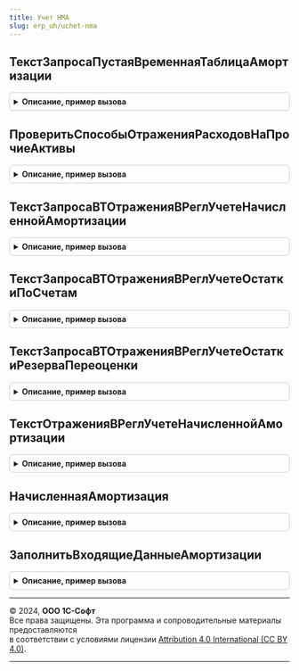 ```yaml
---
title: Учет НМА
slug: erp_uh/uchet-nma
---
```



## ТекстЗапросаПустаяВременнаяТаблицаАмортизации
<details style="margin: 1em 0; padding: 0.5em; border: 1px solid #ccc; border-radius: 6px;">

<summary style="font-weight: bold; cursor: pointer;">Описание, пример вызова</summary>

```bsl

// Возвращает текст запроса с временной таблицей амортизации
//
// Возвращаемое значение:
// 		Строка - Текст запроса для получения пустой временной таблицы "втТаблицаАмортизации".
//
Функция ТекстЗапросаПустаяВременнаяТаблицаАмортизации() Экспорт
```

Пример вызова
```bsl
Результат = УчетНМА.ТекстЗапросаПустаяВременнаяТаблицаАмортизации() 
```
</details>

## ПроверитьСпособыОтраженияРасходовНаПрочиеАктивы
<details style="margin: 1em 0; padding: 0.5em; border: 1px solid #ccc; border-radius: 6px;">

<summary style="font-weight: bold; cursor: pointer;">Описание, пример вызова</summary>

```bsl

// Выполняет проверку ошибок в заполнении способов отражения расходов по амортизации.
//
// Параметры:
// 		ЭтотОбъект - ДокументОбъект.АмортизацияНМА - Объект документа амортизации
// 		Отказ - Булево - Возврат, признак ошибки при выполнения проверки.
//
Процедура ПроверитьСпособыОтраженияРасходовНаПрочиеАктивы(ЭтотОбъект, Отказ) Экспорт
```

Пример вызова
```bsl
УчетНМА.ПроверитьСпособыОтраженияРасходовНаПрочиеАктивы(ЭтотОбъект, Отказ) 
```
</details>

## ТекстЗапросаВТОтраженияВРеглУчетеНачисленнойАмортизации
<details style="margin: 1em 0; padding: 0.5em; border: 1px solid #ccc; border-radius: 6px;">

<summary style="font-weight: bold; cursor: pointer;">Описание, пример вызова</summary>

```bsl

// Возвращает текст запроса временных таблиц для отражения амортизации в регламентированном учете.
//
// Параметры:
// 		ИмяДокумента - Строка - Строка имени метаданных.
//
// Возвращаемое значение:
// 		Строка - Текст запроса.
//
Функция ТекстЗапросаВТОтраженияВРеглУчетеНачисленнойАмортизации(ИмяДокумента) Экспорт
```

Пример вызова
```bsl
Результат = УчетНМА.ТекстЗапросаВТОтраженияВРеглУчетеНачисленнойАмортизации(ИмяДокумента) 
```
</details>

## ТекстЗапросаВТОтраженияВРеглУчетеОстаткиПоСчетам
<details style="margin: 1em 0; padding: 0.5em; border: 1px solid #ccc; border-radius: 6px;">

<summary style="font-weight: bold; cursor: pointer;">Описание, пример вызова</summary>

```bsl

// Возвращает текст запроса временной таблицы остатков по счетам учета
//
// Возвращаемое значение:
// 		Строка - Текст запроса
//
Функция ТекстЗапросаВТОтраженияВРеглУчетеОстаткиПоСчетам() Экспорт
```

Пример вызова
```bsl
Результат = УчетНМА.ТекстЗапросаВТОтраженияВРеглУчетеОстаткиПоСчетам() 
```
</details>

## ТекстЗапросаВТОтраженияВРеглУчетеОстаткиРезерваПереоценки
<details style="margin: 1em 0; padding: 0.5em; border: 1px solid #ccc; border-radius: 6px;">

<summary style="font-weight: bold; cursor: pointer;">Описание, пример вызова</summary>

```bsl

// Возвращает текст запроса временной таблицы остатков резерва переоценки
//
// Возвращаемое значение:
// 		Строка - Текст запроса
//
Функция ТекстЗапросаВТОтраженияВРеглУчетеОстаткиРезерваПереоценки() Экспорт
```

Пример вызова
```bsl
Результат = УчетНМА.ТекстЗапросаВТОтраженияВРеглУчетеОстаткиРезерваПереоценки() 
```
</details>

## ТекстОтраженияВРеглУчетеНачисленнойАмортизации
<details style="margin: 1em 0; padding: 0.5em; border: 1px solid #ccc; border-radius: 6px;">

<summary style="font-weight: bold; cursor: pointer;">Описание, пример вызова</summary>

```bsl

// Возвращает текст запроса для отражения амортизации по документу в регламентированном учете.
//
// Возвращаемое значение:
// 		Строка - Текст запроса
//
Функция ТекстОтраженияВРеглУчетеНачисленнойАмортизации() Экспорт
```

Пример вызова
```bsl
Результат = УчетНМА.ТекстОтраженияВРеглУчетеНачисленнойАмортизации() 
```
</details>

## НачисленнаяАмортизация
<details style="margin: 1em 0; padding: 0.5em; border: 1px solid #ccc; border-radius: 6px;">

<summary style="font-weight: bold; cursor: pointer;">Описание, пример вызова</summary>

```bsl

// Возвращает таблицу начисленной амортизации
//
// Параметры:
// 		ТаблицаОбъектовУчета - ТаблицаЗначений - Таблица объектов для начисления амортизации
// 		ТаблицаРеквизитов - ТаблицаЗначений - Таблица реквизитов документа
// 		Отказ - Булево - Признак удачного завершения функции начисления амортизации.
//
// Возвращаемое значение:
// 		ТаблицаЗначений - Таблица начисленных расходов по амортизации (формат представлен в функции УчетОСВызовСервера.ПустаяТаблицаЗначенийНачисленнойАмортизации).
//
Функция НачисленнаяАмортизация(ТаблицаОбъектовУчета, ТаблицаРеквизитов, ТаблицаПараметровРасчетаАмортизации = Неопределено, Отказ) Экспорт
```

Пример вызова
```bsl
Результат = УчетНМА.НачисленнаяАмортизация(ТаблицаОбъектовУчета, ТаблицаРеквизитов, ТаблицаПараметровРасчетаАмортизации, Отказ) 
```
</details>

## ЗаполнитьВходящиеДанныеАмортизации
<details style="margin: 1em 0; padding: 0.5em; border: 1px solid #ccc; border-radius: 6px;">

<summary style="font-weight: bold; cursor: pointer;">Описание, пример вызова</summary>

```bsl

// Заполняет входящие данные расчета и отражения амортизации, необходимые для проверки выполненных обновлений ИБ.
//
// Параметры:
// 		ВходящиеДанные - Соответствие из КлючИЗначение- Данные расчета и отражения амортизации:
// 			* Ключ - Строка, ОбъектМетаданных - входящие данные, используемые  операцией
// 			* Значение - см. ОбновлениеИнформационнойБазы.ЕстьДанныеДляОбработки.Отбор
//
Процедура ЗаполнитьВходящиеДанныеАмортизации(ВходящиеДанные) Экспорт
```

Пример вызова
```bsl
УчетНМА.ЗаполнитьВходящиеДанныеАмортизации(ВходящиеДанные) 
```
</details>

---

© 2024, **ООО 1С-Софт**  
Все права защищены. Эта программа и сопроводительные материалы предоставляются  
в соответствии с условиями лицензии [Attribution 4.0 International (CC BY 4.0)](https://creativecommons.org/licenses/by/4.0/legalcode).

---
